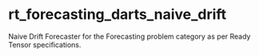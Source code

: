 # rt_forecasting_darts_naive_drift
Naive Drift Forecaster for the Forecasting problem category as per Ready Tensor specifications.
